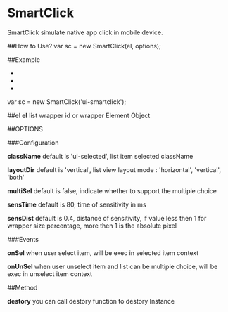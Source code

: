 SmartClick
==========

SmartClick simulate native app click in mobile device.

##How to Use?
	var sc = new SmartClick(el, options);

##Example
	<ul id="wrapper">
		<li ui-smartclick></li>
		<li ui-smartclick></li>
		<li ui-smartclick></li>
	</ul>
	var sc = new SmartClick('ui-smartclick');

##el
__el__ 
	list wrapper id or wrapper Element Object

##OPTIONS

###Configuration

__className__
	default is 'ui-selected', list item selected className

__layoutDir__
	default is 'vertical', list view layout mode : 'horizontal', 'vertical', 'both'

__multiSel__
	default is false, indicate whether to support the multiple choice

__sensTime__
	default is 80, time of sensitivity in ms

__sensDist__
	default is 0.4, distance of sensitivity, if value less then 1 for wrapper size percentage, more then 1 is the absolute pixel

###Events

__onSel__
	when user select item, will be exec in selected item context

__onUnSel__
	when user unselect item and list can be multiple choice, will be exec in unselect item context

##Method

__destory__
	you can call destory function to destory Instance